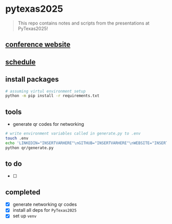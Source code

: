 # pytexas2025

> This repo contains notes and scripts from the presentations at PyTexas2025!

## [conference website](https://www.pytexas.org/2025/)

## [schedule](https://www.pytexas.org/2025/schedule/)

## install packages

```sh
# assuming virtul environment setup
python -m pip install -r requirements.txt
```

## tools

* generate qr codes for networking

```sh
# write environment variables called in generate.py to .env
touch .env
echo 'LINKEDIN="INSERTVARHERE"\nGITHUB="INSERTVARHERE"\nWEBSITE="INSERTVARHERE"\nRESUME="INSERTVARHERE"' > .env
python qr/generate.py
```

## to do

* [ ]

## completed

* [X] generate networking qr codes
* [X] install all deps for `PyTexas2025`
* [X] set up `venv`
